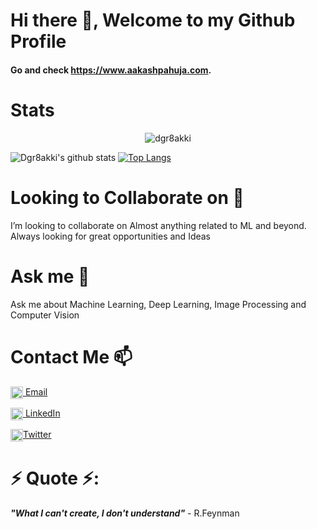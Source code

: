# Hi there 👋, Welcome to my Github Profile

#### Go and check https://www.aakashpahuja.com.

# Stats
<p align="center"> <img src="https://komarev.com/ghpvc/?username=dgr8akki" alt="dgr8akki" /> </p>

![Dgr8akki's github stats](https://github-readme-stats.vercel.app/api?username=dgr8akki&show_icons=true&theme=gotham&hide=issues,stars&count_private=true)
[![Top Langs](https://github-readme-stats.vercel.app/api/top-langs/?username=dgr8akki&layout=compact)](https://github.com/dgr8akki/github-readme-stats)

# Looking to Collaborate on 👯
I’m looking to collaborate on Almost anything related to ML and beyond. Always looking for great opportunities and Ideas  

# Ask me 💬
Ask me about Machine Learning, Deep Learning, Image Processing and Computer Vision

# Contact Me 📫
<a href="mailto:pahujaaakash5@gmail.com" target="blank"><img align="center" src="https://www.flaticon.com/svg/static/icons/svg/281/281769.svg" alt="pahujaaakash5@gmail.com" height="20" width="20" /> [Email](mailto:pahujaaakash5@gmail.com)

<a href="https://www.linkedin.com/in/dgr8akki/" target="blank"><img align="center" src="https://www.flaticon.com/svg/static/icons/svg/174/174857.svg" alt="dgr8akki" height="20" width="20" /> [LinkedIn](https://www.linkedin.com/in/dgr8akki/)

<a href="https://twitter.com/ImAakashPahuja" target="blank"><img align="center" src="https://www.flaticon.com/svg/static/icons/svg/733/733579.svg" alt="ImAakashPahuja" height="20" width="20" />[Twitter](https://twitter.com/ImAakashPahuja)
  
# ⚡ Quote ⚡: 
__*"What I can't create, I don't understand"*__ - R.Feynman  

